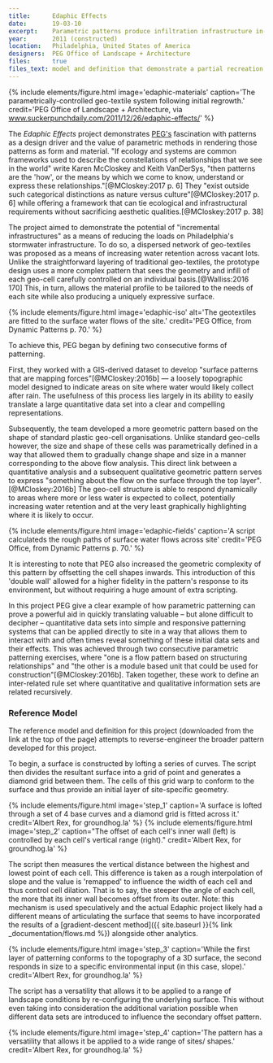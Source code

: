```yaml
---
title:      Edaphic Effects
date:       19-03-10
excerpt:    Parametric patterns produce infiltration infrastructure in-grade.
year:       2011 (constructed)
location:   Philadelphia, United States of America
designers:  PEG Office of Landscape + Architecture
files:      true
files_text: model and definition that demonstrate a partial recreation of this project
---
```


{% include elements/figure.html image='edaphic-materials' caption='The parametrically-controlled geo-textile system following initial regrowth.' credit='PEG Office of Landscape + Architecture, via www.suckerpunchdaily.com/2011/12/26/edaphic-effects/' %}

The *Edaphic Effects* project demonstrates [PEG's](http://www.peg-ola.com/) fascination with patterns as a design driver and the value of parametric methods in rendering those patterns as form and material. "If ecology and systems are common frameworks used to describe the constellations of relationships that we see in the world" write Karen McCloskey and Keith VanDerSys, "then patterns are the 'how', or the means by which we come to know, understand or express these relationships."[@MCloskey:2017 p. 6] They "exist outside such categorical distinctions as nature versus culture"[@MCloskey:2017 p. 6] while offering a framework that can tie ecological and infrastructural requirements without sacrificing aesthetic qualities.[@MCloskey:2017 p. 38]

The project aimed to demonstrate the potential of "incremental infrastructures" as a means of reducing the loads on Philadelphia's stormwater infrastructure. To do so, a dispersed network of geo-textiles was proposed as a means of increasing water retention across vacant lots. Unlike the straightforward layering of traditional geo-textiles, the prototype design uses a more complex pattern that sees the geometry and infill of each geo-cell carefully controlled on an individual basis.[@Walliss:2016 170] This, in turn, allows the material profile to be tailored to the needs of each site while also producing a uniquely expressive surface.

{% include elements/figure.html image='edaphic-iso' alt='The geotextiles are fitted to the surface water flows of the site.' credit='PEG Office, from Dynamic Patterns p. 70.' %}

To achieve this, PEG began by defining two consecutive forms of patterning.

First, they worked with a GIS-derived dataset to develop "surface patterns that are mapping forces"[@MCloskey:2016b] — a loosely topographic model designed to indicate areas on site where water would likely collect after rain. The usefulness of this process lies largely in its ability to easily translate a large quantitative data set into a clear and compelling representations.

Subsequently, the team developed a more geometric pattern based on the shape of standard plastic geo-cell organisations. Unlike standard geo-cells however, the size and shape of these cells was parametrically defined in a way that allowed them to gradually change shape and size in a manner corresponding to the above flow analysis. This direct link between a quantitative analysis and a subsequent qualitative geometric pattern serves to express "something about the flow on the surface through the top layer".[@MCloskey:2016b] The geo-cell structure is able to respond dynamically to areas where more or less water is expected to collect, potentially increasing water retention and at the very least graphically highlighting where it is likely to occur.

{% include elements/figure.html image='edaphic-fields' caption='A script calculateds the rough paths of surface water flows across site' credit='PEG Office, from Dynamic Patterns p. 70.' %}

It is interesting to note that PEG also increased the geometric complexity of this pattern by offsetting the cell shapes inwards. This introduction of this 'double wall' allowed for a higher fidelity in the pattern's response to its environment, but without requiring a huge amount of extra scripting.

In this project PEG give a clear example of how parametric patterning can prove a powerful aid in quickly translating valuable – but alone difficult to decipher – quantitative data sets into simple and responsive patterning systems that can be applied directly to site in a way that allows them to interact with and often times reveal something of these initial data sets and their effects. This was achieved through two consecutive parametric patterning exercises, where "one is a flow pattern based on structuring relationships" and "the other is a module based unit that could be used for construction"[@MCloskey:2016b]. Taken together, these work to define an inter-related rule set where quantitative and qualitative information sets are related recursively.

### Reference Model

The reference model and definition for this project (downloaded from the link at the top of the page) attempts to reverse-engineer the broader pattern developed for this project.

To begin, a surface is constructed by lofting a series of curves. The script then divides the resultant surface into a grid of point and generates a diamond grid between them. The cells of this grid warp to conform to the surface and thus provide an initial layer of site-specific geometry.

{% include elements/figure.html image='step_1' caption='A surface is lofted through a set of 4 base curves and a diamond grid is fitted across it.' credit='Albert Rex, for groundhog.la' %}
{% include elements/figure.html image='step_2' caption="The offset of each cell\'s inner wall (left) is controlled by each cell's vertical range (right)." credit='Albert Rex, for groundhog.la' %}

The script then measures the vertical distance between the highest and lowest point of each cell. This difference is taken as a rough interpolation of slope and the value is 'remapped' to influence the width of each cell and thus control cell dilation. That is to say, the steeper the angle of each cell, the more that its inner wall becomes offset from its outer. Note: this mechanism is used speculatively and the actual Edaphic project likely had a different means of articulating the surface that seems to have incorporated the results of a [gradient-descent method]({{ site.baseurl }}{% link _documentation/flows.md %}) alongside other analytics.

{% include elements/figure.html image='step_3' caption='While the first layer of patterning conforms to the topography of a 3D surface, the second responds in size to a specific environmental input (in this case, slope).' credit='Albert Rex, for groundhog.la' %}

The script has a versatility that allows it to be applied to a range of landscape conditions by re-configuring the underlying surface. This without even taking into consideration the additional variation possible when different data sets are introduced to influence the secondary offset pattern.

{% include elements/figure.html image='step_4' caption='The pattern has a versatility that allows it be applied to a wide range of sites/ shapes.' credit='Albert Rex, for groundhog.la' %}
